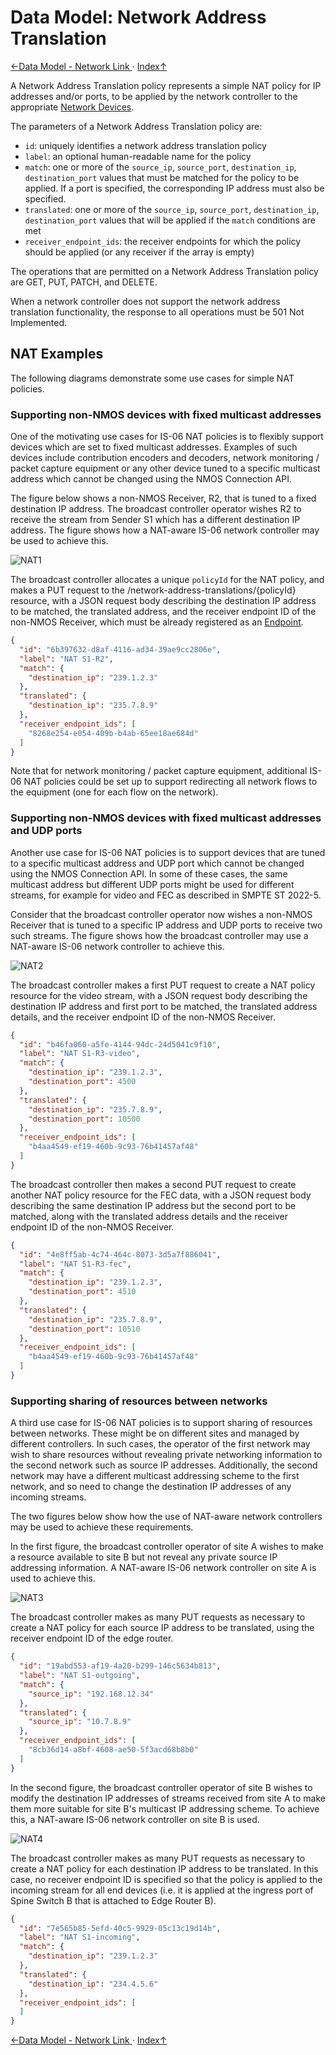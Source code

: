 # Data Model: Network Address Translation

[←Data Model - Network Link ](3.4._Data_Model_-_Network_Link.md) · [ Index↑ ](..)



A Network Address Translation policy represents a simple NAT policy for IP addresses and/or ports, to be applied by the network controller to the appropriate [Network Devices](3.3._Data_Model_-_Network_Device.md).

The parameters of a Network Address Translation policy are:

* `id`: uniquely identifies a network address translation policy
* `label`: an optional human-readable name for the policy
* `match`: one or more of the `source_ip`, `source_port`, `destination_ip`, `destination_port` values that must be matched for the policy to be applied. If a port is specified, the corresponding IP address must also be specified.
* `translated`: one or more of the `source_ip`, `source_port`, `destination_ip`, `destination_port` values that will be applied if the `match` conditions are met
* `receiver_endpoint_ids`: the receiver endpoints for which the policy should be applied (or any receiver if the array is empty)

The operations that are permitted on a Network Address Translation policy are GET, PUT, PATCH, and DELETE.

When a network controller does not support the network address translation functionality, the response to all operations must be 501 Not Implemented.

## NAT Examples

The following diagrams demonstrate some use cases for simple NAT policies.

### Supporting non-NMOS devices with fixed multicast addresses

One of the motivating use cases for IS-06 NAT policies is to flexibly support devices which are set to fixed multicast addresses. Examples of such devices include contribution encoders and decoders, network monitoring / packet capture equipment or any other device tuned to a specific multicast address which cannot be changed using the NMOS Connection API.

The figure below shows a non-NMOS Receiver, R2, that is tuned to a fixed destination IP address. The broadcast controller operator wishes R2 to receive the stream from Sender S1 which has a different destination IP address. The figure shows how a NAT-aware IS-06 network controller may be used to achieve this.

![NAT1](images/NAT1.svg)

The broadcast controller allocates a unique `policyId` for the NAT policy, and makes a PUT request to the /network-address-translations/{policyId} resource, with a JSON request body describing the destination IP address to be matched, the translated address, and the receiver endpoint ID of the non-NMOS Receiver, which must be already registered as an [Endpoint](3.1._Data_Model_-_Endpoint.md).

```json
{
  "id": "6b397632-d8af-4116-ad34-39ae9cc2806e",
  "label": "NAT S1-R2",
  "match": {
    "destination_ip": "239.1.2.3"
  },
  "translated": {
    "destination_ip": "235.7.8.9"
  },
  "receiver_endpoint_ids": [
    "8268e254-e054-409b-b4ab-65ee18ae684d"
  ]
}
```

Note that for network monitoring / packet capture equipment, additional IS-06 NAT policies could be set up to support redirecting all network flows to the equipment (one for each flow on the network).

### Supporting non-NMOS devices with fixed multicast addresses and UDP ports

Another use case for IS-06 NAT policies is to support devices that are tuned to a specific multicast address and UDP port which cannot be changed using the NMOS Connection API. In some of these cases, the same multicast address but different UDP ports might be used for different streams, for example for video and FEC as described in SMPTE ST 2022-5.

Consider that the broadcast controller operator now wishes a non-NMOS Receiver that is tuned to a specific IP address and UDP ports to receive two such streams. The figure shows how the broadcast controller may use a NAT-aware IS-06 network controller to achieve this.

![NAT2](images/NAT2.svg)

The broadcast controller makes a first PUT request to create a NAT policy resource for the video stream, with a JSON request body describing the destination IP address and first port to be matched, the translated address details, and the receiver endpoint ID of the non-NMOS Receiver.

```json
{
  "id": "b46fa060-a5fe-4144-94dc-24d5041c9f10",
  "label": "NAT S1-R3-video",
  "match": {
    "destination_ip": "239.1.2.3",
    "destination_port": 4500
  },
  "translated": {
    "destination_ip": "235.7.8.9",
    "destination_port": 10500
  },
  "receiver_endpoint_ids": [
    "b4aa4549-ef19-460b-9c93-76b41457af48"
  ]
}
```

The broadcast controller then makes a second PUT request to create another NAT policy resource for the FEC data, with a JSON request body describing the same destination IP address but the second port to be matched, along with the translated address details and the receiver endpoint ID of the non-NMOS Receiver.

```json
{
  "id": "4e8ff5ab-4c74-464c-8073-3d5a7f886041",
  "label": "NAT S1-R3-fec",
  "match": {
    "destination_ip": "239.1.2.3",
    "destination_port": 4510
  },
  "translated": {
    "destination_ip": "235.7.8.9",
    "destination_port": 10510
  },
  "receiver_endpoint_ids": [
    "b4aa4549-ef19-460b-9c93-76b41457af48"
  ]
}
```

### Supporting sharing of resources between networks

A third use case for IS-06 NAT policies is to support sharing of resources between networks. These might be on different sites and managed by different controllers. In such cases, the operator of the first network may wish to share resources without revealing private networking information to the second network such as source IP addresses. Additionally, the second network may have a different multicast addressing scheme to the first network, and so need to change the destination IP addresses of any incoming streams.

The two figures below show how the use of NAT-aware network controllers may be used to achieve these requirements.

In the first figure, the broadcast controller operator of site A wishes to make a resource available to site B but not reveal any private source IP addressing information. A NAT-aware IS-06 network controller on site A is used to achieve this.

![NAT3](images/NAT3.svg)

The broadcast controller makes as many PUT requests as necessary to create a NAT policy for each source IP address to be translated, using the receiver endpoint ID of the edge router.

```json
{
  "id": "19abd553-af19-4a20-b299-146c5634b813",
  "label": "NAT S1-outgoing",
  "match": {
    "source_ip": "192.168.12.34"
  },
  "translated": {
    "source_ip": "10.7.8.9"
  },
  "receiver_endpoint_ids": [
    "8cb36d14-a8bf-4608-ae50-5f3acd68b8b0"
  ]
}
```

In the second figure, the broadcast controller operator of site B wishes to modify the destination IP addresses of streams received from site A to make them more suitable for site B's multicast IP addressing scheme. To achieve this, a NAT-aware IS-06 network controller on site B is used.

![NAT4](images/NAT4.svg)

The broadcast controller makes as many PUT requests as necessary to create a NAT policy for each destination IP address to be translated. In this case, no receiver endpoint ID is specified so that the policy is applied to the incoming stream for all end devices (i.e. it is applied at the ingress port of Spine Switch B that is attached to Edge Router B).

```json
{
  "id": "7e565b85-5efd-40c5-9929-05c13c19d14b",
  "label": "NAT S1-incoming",
  "match": {
    "destination_ip": "239.1.2.3"
  },
  "translated": {
    "destination_ip": "234.4.5.6"
  },
  "receiver_endpoint_ids": [
  ]
}
```

[←Data Model - Network Link ](3.4._Data_Model_-_Network_Link.md) · [ Index↑ ](..)
